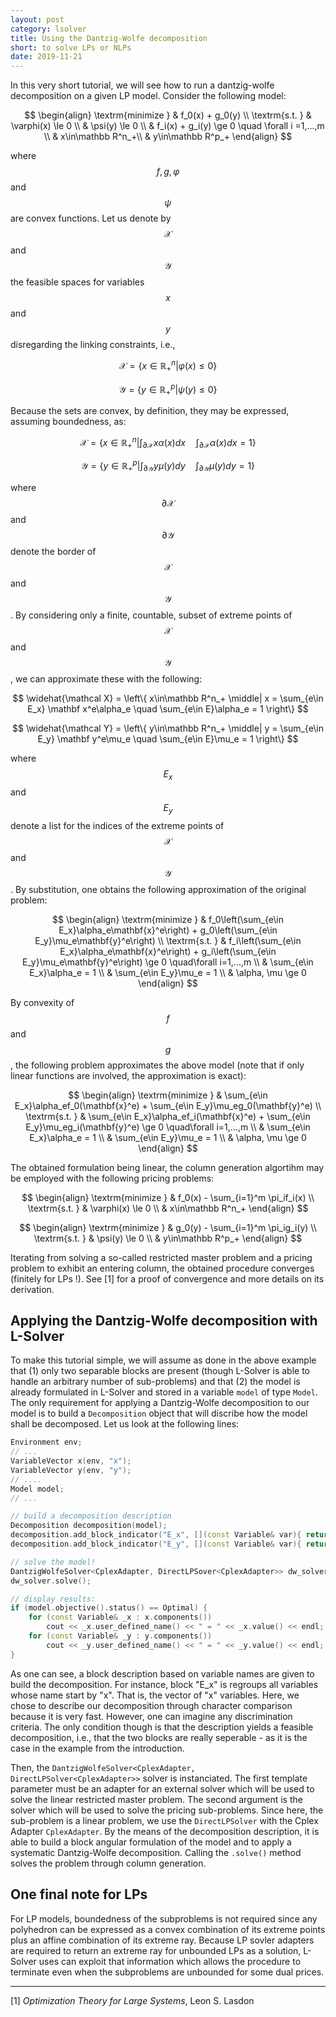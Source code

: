 ```yaml
---
layout: post
category: lsolver
title: Using the Dantzig-Wolfe decomposition
short: to solve LPs or NLPs
date: 2019-11-21
---
```


In this very short tutorial, we will see how to run a dantzig-wolfe decomposition on a given LP model. Consider the following model:

$$
    \begin{align}
        \textrm{minimize } & f_0(x) + g_0(y) \\
        \textrm{s.t. } & \varphi(x) \le 0 \\
        & \psi(y) \le 0 \\
        & f_i(x) + g_i(y) \ge 0 \quad \forall i =1,...,m \\
        & x\in\mathbb R^n_+\\
        & y\in\mathbb R^p_+
    \end{align}
$$

where $$f, g, \varphi$$ and $$\psi$$ are convex functions. Let us denote by $$\mathcal X$$ and $$\mathcal Y$$ the feasible spaces for variables $$x$$ and $$y$$ disregarding the linking constraints, i.e., 

$$ \mathcal X = \{ x\in\mathbb R_+^n | \varphi(x) \le 0 \} $$

$$ \mathcal Y = \{ y\in\mathbb R_+^p | \psi(y) \le 0 \} $$

Because the sets are convex, by definition, they may be expressed, assuming boundedness, as:

$$ \mathcal X = \left\{ x\in\mathbb R_+^n \middle| \int_{\partial\mathcal X} x\alpha(x)dx \quad \int_{\partial\mathcal X}\alpha(x)dx = 1 \right\} $$

$$ \mathcal Y = \left\{ y\in\mathbb R_+^p \middle| \int_{\partial\mathcal Y} y\mu(y)dy \quad \int_{\partial\mathcal Y}\mu(y)dy = 1 \right\} $$

where $$\partial\mathcal X$$ and $$\partial\mathcal Y$$ denote the border of $$\mathcal X$$ and $$\mathcal Y$$. By considering only a finite, countable, subset of extreme points of $$\mathcal X$$ and $$\mathcal Y$$, we can approximate these with the following:

$$ \widehat{\mathcal X} = \left\{ x\in\mathbb R^n_+ \middle| x = \sum_{e\in E_x} \mathbf x^e\alpha_e \quad \sum_{e\in E}\alpha_e = 1 \right\} $$

$$ \widehat{\mathcal Y} = \left\{ y\in\mathbb R^n_+ \middle| y = \sum_{e\in E_y} \mathbf y^e\mu_e \quad \sum_{e\in E}\mu_e = 1 \right\} $$

where $$E_x$$ and $$E_y$$ denote a list for the indices of the extreme points of $$\mathcal X$$ and $$\mathcal Y$$. By substitution, one obtains the following approximation of the original problem:

$$
    \begin{align}
        \textrm{minimize } & f_0\left(\sum_{e\in E_x}\alpha_e\mathbf{x}^e\right) + g_0\left(\sum_{e\in E_y}\mu_e\mathbf{y}^e\right) \\
        \textrm{s.t. } & f_i\left(\sum_{e\in E_x}\alpha_e\mathbf{x}^e\right) + g_i\left(\sum_{e\in E_y}\mu_e\mathbf{y}^e\right) \ge 0 \quad\forall i=1,...,m \\
        & \sum_{e\in E_x}\alpha_e = 1 \\
        & \sum_{e\in E_y}\mu_e = 1 \\
        & \alpha, \mu \ge 0
    \end{align}
$$

By convexity of $$f$$ and $$g$$, the following problem approximates the above model (note that if only linear functions are involved, the approximation is exact):

$$
    \begin{align}
        \textrm{minimize } & \sum_{e\in E_x}\alpha_ef_0(\mathbf{x}^e) + \sum_{e\in E_y}\mu_eg_0(\mathbf{y}^e) \\
        \textrm{s.t. } & \sum_{e\in E_x}\alpha_ef_i(\mathbf{x}^e) + \sum_{e\in E_y}\mu_eg_i(\mathbf{y}^e) \ge 0 \quad\forall i=1,...,m \\
        & \sum_{e\in E_x}\alpha_e = 1 \\
        & \sum_{e\in E_y}\mu_e = 1 \\
        & \alpha, \mu \ge 0
    \end{align}
$$

The obtained formulation being linear, the column generation algortihm may be employed with the following pricing problems:

$$
    \begin{align}
        \textrm{minimize } & f_0(x) - \sum_{i=1}^m \pi_if_i(x) \\
        \textrm{s.t. } & \varphi(x) \le 0 \\
        & x\in\mathbb R^n_+
    \end{align}
$$

$$
    \begin{align}
        \textrm{minimize } & g_0(y) - \sum_{i=1}^m \pi_ig_i(y) \\
        \textrm{s.t. } & \psi(y) \le 0 \\
        & y\in\mathbb R^p_+
    \end{align}
$$

Iterating from solving a so-called restricted master problem and a pricing problem to exhibit an entering column, the obtained procedure converges (finitely for LPs !). See [1] for a proof of convergence and more details on its derivation.

## Applying the Dantzig-Wolfe decomposition with L-Solver

To make this tutorial simple, we will assume as done in the above example that (1) only two separable blocks are present (though L-Solver is able to handle an arbitrary number of sub-problems) and that (2) the model is already formulated in L-Solver and stored in a variable `model` of type `Model`. The only requirement for applying a Dantzig-Wolfe decomposition to our model is to build a `Decomposition` object that will discribe how the model shall be decomposed. Let us look at the following lines:

```c++
Environment env;
// ...
VariableVector x(env, "x");
VariableVector y(env, "y");
// ....
Model model;
// ...

// build a decomposition description
Decomposition decomposition(model);
decomposition.add_block_indicator("E_x", [](const Variable& var){ return var.user_defined_name()[0] == 'x'; });
decomposition.add_block_indicator("E_y", [](const Variable& var){ return var.user_defined_name()[0] == 'y'; });

// solve the model!
DantzigWolfeSolver<CplexAdapter, DirectLPSover<CplexAdapter>> dw_solver(decomposition);
dw_solver.solve();

// display results:
if (model.objective().status() == Optimal) {
    for (const Variable& _x : x.components())
        cout << _x.user_defined_name() << " = " << _x.value() << endl;
    for (const Variable& _y : y.components())
        cout << _y.user_defined_name() << " = " << _y.value() << endl;
}
```

As one can see, a block description based on variable names are given to build the decomposition. For instance, block "E_x" is regroups all variables whose name start by "x". That is, the vector of "x" variables. Here, we chose to describe our decomposition through character comparison because it is very fast. However, one can imagine any discrimination criteria. The only condition though is that the description yields a feasible decomposition, i.e., that the two blocks are really seperable - as it is the case in the example from the introduction. 

Then, the `DantzigWolfeSolver<CplexAdapter, DirectLPSolver<CplexAdapter>>` solver is instanciated. The first template parameter must be an adapter for an external solver which will be used to solve the linear restricted master problem. The second argument is the solver which will be used to solve the pricing sub-problems. Since here, the sub-problem is a linear problem, we use the `DirectLPSolver` with the Cplex Adapter `CplexAdapter`. By the means of the decomposition description, it is able to build a block angular formulation of the model and to apply a systematic Dantzig-Wolfe decomposition. Calling the `.solve()` method solves the problem through column generation. 

## One final note for LPs

For LP models, boundedness of the subproblems is not required since any polyhedron can be expressed as a convex combination of its extreme points plus an affine combination of its extreme ray. Because LP sovler adapters are required to return an extreme ray for unbounded LPs as a solution, L-Solver uses can exploit that information which allows the procedure to terminate even when the subproblems are unbounded for some dual prices. 


***

[1] *Optimization Theory for Large Systems*, Leon S. Lasdon